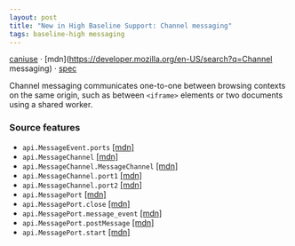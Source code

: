 ```yaml
---
layout: post
title: "New in High Baseline Support: Channel messaging"
tags: baseline-high messaging
---
```


[caniuse](https://caniuse.com/?search=channel-messaging) · [mdn](https://developer.mozilla.org/en-US/search?q=Channel messaging) · [spec](https://html.spec.whatwg.org/multipage/web-messaging.html#channel-messaging)

Channel messaging communicates one-to-one between browsing contexts on the same origin, such as between `<iframe>` elements or two documents using a shared worker.

### Source features

- ``api.MessageEvent.ports`` [[mdn]](https://developer.mozilla.org/en-US/search?q=api.MessageEvent.ports)
- ``api.MessageChannel`` [[mdn]](https://developer.mozilla.org/en-US/search?q=api.MessageChannel)
- ``api.MessageChannel.MessageChannel`` [[mdn]](https://developer.mozilla.org/en-US/search?q=api.MessageChannel.MessageChannel)
- ``api.MessageChannel.port1`` [[mdn]](https://developer.mozilla.org/en-US/search?q=api.MessageChannel.port1)
- ``api.MessageChannel.port2`` [[mdn]](https://developer.mozilla.org/en-US/search?q=api.MessageChannel.port2)
- ``api.MessagePort`` [[mdn]](https://developer.mozilla.org/en-US/search?q=api.MessagePort)
- ``api.MessagePort.close`` [[mdn]](https://developer.mozilla.org/en-US/search?q=api.MessagePort.close)
- ``api.MessagePort.message_event`` [[mdn]](https://developer.mozilla.org/en-US/search?q=api.MessagePort.message_event)
- ``api.MessagePort.postMessage`` [[mdn]](https://developer.mozilla.org/en-US/search?q=api.MessagePort.postMessage)
- ``api.MessagePort.start`` [[mdn]](https://developer.mozilla.org/en-US/search?q=api.MessagePort.start)
